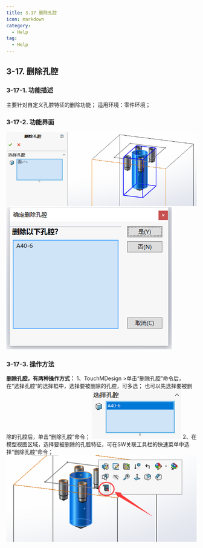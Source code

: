 ```yaml
---
title: 3.17 删除孔腔
icon: markdown
category:
  - Help
tag:
  - Help
---
```


## 3-17. 删除孔腔
### 3-17-1. 功能描述
主要针对自定义孔腔特征的删除功能；
适用环境：零件环境；
### 3-17-2. 功能界面
![图片](/images/24985861.png)
![图片](/images/24985862.png)
### 3-17-3. 操作方法
**删除孔腔，有两种操作方式：**
1、TouchMDesign >单击“删除孔腔”命令后，在“选择孔腔”的选择框中，选择要被删除的孔腔，可多选；
也可以先选择要被删除的孔腔后，单击“删除孔腔”命令；
![图片](/images/24985866.png)
2、在模型视图区域，选择要被删除的孔腔特征，可在SW关联工具栏的快速菜单中选择“删除孔腔”命令；
![图片](/images/24985888.png)